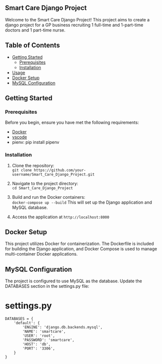 ## Smart Care Django Project

Welcome to the Smart Care Django Project! This project aims to create a django project for a GP business recruiting 1 full-time and 1-part-time doctors and 1 part-time nurse.

## Table of Contents
- [Getting Started](#getting-started)
  - [Prerequisites](#prerequisites)
  - [Installation](#installation)
- [Usage](#usage)
- [Docker Setup](#Docker-Setup)
- [MySQL Configuration](#MySQL-Configuration)
  
## Getting Started

### Prerequisites

Before you begin, ensure you have met the following requirements:

- [Docker](https://www.docker.com/)
- [vscode](https://code.visualstudio.com/Download)
- pienv: pip install pipenv
  
### Installation

1. Clone the repository:\
   ````git clone https://github.com/your-username/Smart_Care_Django_Project.git````
   
2. Navigate to the project directory:\
````cd Smart_Care_Django_Project````

3. Build and run the Docker containers:\
````docker-compose up --build````
This will set up the Django application and MySQL database.

4. Access the application at ````http://localhost:8000````

## Docker Setup
This project utilizes Docker for containerization. The Dockerfile is included for building the Django application, and Docker Compose is used to manage multi-container Docker applications.

## MySQL Configuration
The project is configured to use MySQL as the database. Update the DATABASES section in the settings.py file:

# settings.py
````
DATABASES = {
    'default': {
        'ENGINE': 'django.db.backends.mysql',
        'NAME': 'smartcare',
        'USER': 'root',
        'PASSWORD': 'smartcare',
        'HOST': 'db',
        'PORT': '3306',
    }
}
````
